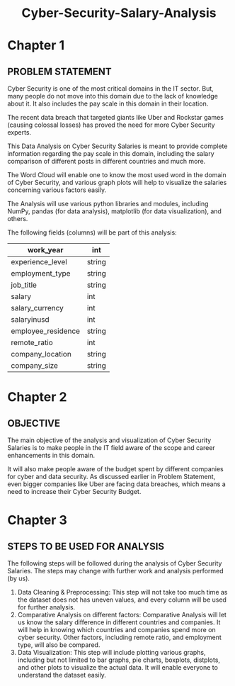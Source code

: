 <h1 align="center">Cyber-Security-Salary-Analysis</h1>

# Chapter 1
## PROBLEM STATEMENT
Cyber Security is one of the most critical domains in the IT sector. But, many people do not move into this domain due to the lack of knowledge about it. It also includes the pay scale in this domain in their location.

The recent data breach that targeted giants like Uber and Rockstar games (causing colossal losses) has proved the need for more Cyber Security experts.

This Data Analysis on Cyber Security Salaries is meant to provide complete information regarding the pay scale in this domain, including the salary comparison of different posts in different countries and much more.

The Word Cloud will enable one to know the most used word in the domain of Cyber Security, and various graph plots will help to visualize the salaries concerning various factors easily.

The Analysis will use various python libraries and modules, including NumPy, pandas (for data analysis), matplotlib (for data visualization), and others.

The following fields (columns) will be part of this analysis:

| work_year | int |
| --- | --- |
| experience_level | string |
| employment_type | string |
| job_title | string |
| salary | int |
| salary_currency | int |
| salaryinusd | int |
| employee_residence | string |
| remote_ratio | int |
| company_location | string |
| company_size | string |

# Chapter 2
## OBJECTIVE
The main objective of the analysis and visualization of Cyber Security Salaries is to make people in the IT field aware of the scope and career enhancements in this domain.

It will also make people aware of the budget spent by different companies for cyber and data security. As discussed earlier in Problem Statement, even bigger companies like Uber are facing data breaches, which means a need to increase their Cyber Security Budget.

# Chapter 3
## STEPS TO BE USED FOR ANALYSIS
The following steps will be followed during the analysis of Cyber Security Salaries. The steps may change with further work and analysis performed (by us).
1. Data Cleaning & Preprocessing: This step will not take too much time as the dataset does not has uneven values, and every column will be used for further analysis.
2. Comparative Analysis on different factors: Comparative Analysis will let us know the salary difference in different countries and companies.
It will help in knowing which countries and companies spend more on cyber security. Other factors, including remote ratio, and employment type, will also be compared.
3. Data Visualization: This step will include plotting various graphs, including but not limited to bar graphs, pie charts, boxplots, distplots, and other plots to visualize the actual data.
It will enable everyone to understand the dataset easily.

